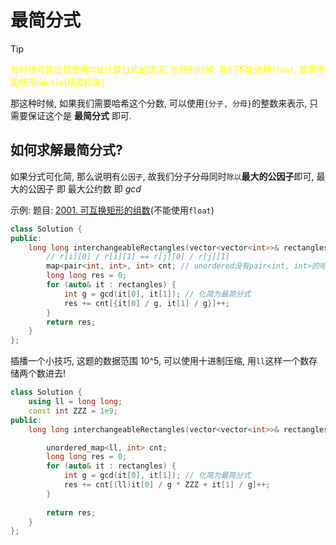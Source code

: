 # 最简分式
> [!TIP]
> <span style="color:yellow">有时候可能出现使用`实数`计算分式的情况, 在特别时候, 我们不能使用`float`, 甚至不能使用`double`(精度损失).</span>

那这种时候, 如果我们需要哈希这个分数, 可以使用`{分子, 分母}`的整数来表示, 只需要保证这个是 **最简分式** 即可.

## 如何求解最简分式?

如果分式可化简, 那么说明有`公因子`, 故我们分子分母同时`除以`**最大的公因子**即可, 最大的公因子 即 最大公约数 即 $gcd$

示例: 题目: [2001. 可互换矩形的组数](https://leetcode.cn/problems/number-of-pairs-of-interchangeable-rectangles/)(不能使用`float`)

```C++
class Solution {
public:
    long long interchangeableRectangles(vector<vector<int>>& rectangles) {
        // r[i][0] / r[i][1] == r[j][0] / r[j][1]
        map<pair<int, int>, int> cnt; // unordered没有pair<int, int>的哈希函数...
        long long res = 0;
        for (auto& it : rectangles) {
            int g = gcd(it[0], it[1]); // 化简为最简分式
            res += cnt[{it[0] / g, it[1] / g}]++;
        }
        return res;
    }
};
```

插播一个小技巧, 这题的数据范围 10^5, 可以使用十进制压缩, 用`ll`这样一个数存储两个数进去!

```C++
class Solution {
    using ll = long long;
    const int ZZZ = 1e9;
public:
    long long interchangeableRectangles(vector<vector<int>>& rectangles) {

        unordered_map<ll, int> cnt;
        long long res = 0;
        for (auto& it : rectangles) {
            int g = gcd(it[0], it[1]); // 化简为最简分式
            res += cnt[(ll)it[0] / g * ZZZ + it[1] / g]++;
        }
        
        return res;
    }
};
```

